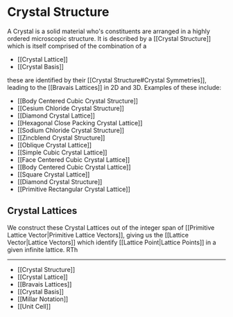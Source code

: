 # Crystal Structure

A Crystal is a solid material who's constituents are arranged in a highly ordered microscopic structure. It is described by a [[Crystal Structure]] which is itself comprised of the combination of a

- [[Crystal Lattice]]
- [[Crystal Basis]]

these are identified by their [[Crystal Structure#Crystal Symmetries]], leading to the [[Bravais Lattices]] in 2D and 3D. Examples of these include:

- [[Body Centered Cubic Crystal Structure]]
- [[Cesium Chloride Crystal Structure]]
- [[Diamond Crystal Lattice]]
- [[Hexagonal Close Packing Crystal Lattice]]
- [[Sodium Chloride Crystal Structure]]
- [[Zincblend Crystal Structure]]
- [[Oblique Crystal Lattice]]
- [[Simple Cubic Crystal Lattice]]
- [[Face Centered Cubic Crystal Lattice]]
- [[Body Centered Cubic Crystal Lattice]]
- [[Square Crystal Lattice]]
- [[Diamond Crystal Structure]]
- [[Primitive Rectangular Crystal Lattice]]


## Crystal Lattices

We construct these Crystal Lattices out of the integer span of [[Primitive Lattice Vector|Primitive Lattice Vectors]], giving us the [[Lattice Vector|Lattice Vectors]] which identify [[Lattice Point|Lattice Points]] in a given infinite lattice. RTh


---

- [[Crystal Structure]]
- [[Crystal Lattice]]
- [[Bravais Lattices]]
- [[Crystal Basis]]
- [[Millar Notation]]
- [[Unit Cell]]
